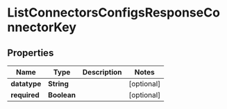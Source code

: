 

# ListConnectorsConfigsResponseConnectorKey


## Properties

| Name | Type | Description | Notes |
|------------ | ------------- | ------------- | -------------|
|**datatype** | **String** |  |  [optional] |
|**required** | **Boolean** |  |  [optional] |



